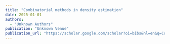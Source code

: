 ```yaml
---
title: "Combinatorial methods in density estimation"
date: 2025-01-01
authors:
  - "Unknown Authors"
publication: "Unknown Venue"
publication_url: "https://scholar.google.com/scholar?oi=bibs&hl=en&q=Combinatorial+methods+in+density+estimation"
---
```

